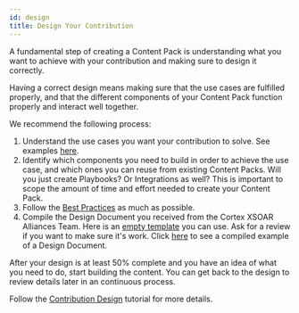 ```yaml
---
id: design
title: Design Your Contribution
---
```


A fundamental step of creating a Content Pack is understanding what you want to achieve with your contribution and making sure to design it correctly.

Having a correct design means making sure that the use cases are fulfilled properly, and that the different components of your Content Pack function properly and interact well together.

We recommend the following process:
 1. Understand the use cases you want your contribution to solve. See examples [here](../concepts/use-cases).
 2. Identify which components you need to build in order to achieve the use case, and which ones you can reuse from existing Content Packs. Will you just create Playbooks? Or Integrations as well? This is important to scope the amount of time and effort needed to create your Content Pack.
 3. Follow the [Best Practices](../concepts/design-best-practices) as much as possible.
 4. Compile the Design Document you received from the Cortex XSOAR Alliances Team. Here is an [empty template](https://github.com/demisto/content-docs/files/9308779/Cortex.XSOAR.Partner.Design.Document.-.Template.pdf) you can use. Ask for a review if you want to make sure it's work. Click [here](https://github.com/demisto/content-docs/files/9308771/Cortex.XSOAR.Content.Pack.Design.Document.-.Hello.World.V1.pdf) to see a compiled example of a Design Document.


After your design is at least 50% complete and you have an idea of what you need to do, start building the content. You can get back to the design to review details later in an continuous process.

Follow the [Contribution Design](../tutorials/tut-design) tutorial for more details.
